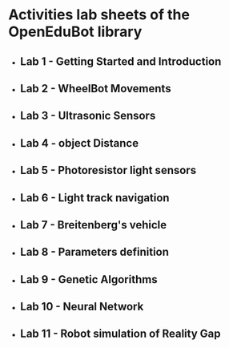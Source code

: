 <h1>Activities lab sheets of the OpenEduBot library</h1>

<ul> 
  <li>
    <h2>Lab 1 - Getting Started and Introduction</h2>
  </li>
    <li>
    <h2>Lab 2 - WheelBot Movements</h2>
  </li>
  <li>
    <h2>Lab 3 - Ultrasonic Sensors</h2> 
  </li>
    <li>
    <h2>Lab 4 - object Distance</h2>
  </li>
  <li>
    <h2>Lab 5 - Photoresistor light sensors</h2>
  </li>
  <li>
    <h2>Lab 6 - Light track navigation</h2>
  </li>  
  <li>
    <h2>Lab 7 - Breitenberg's vehicle</h2>
  </li>
  <li>
    <h2>Lab 8 - Parameters definition</h2>
  </li>
  <li>
    <h2>Lab 9 - Genetic Algorithms</h2>
  </li>
  <li>
    <h2>Lab 10 - Neural Network</h2>
  </li>
  <li>
    <h2>Lab 11 - Robot simulation of Reality Gap</h2>
  </li>
</ul>

